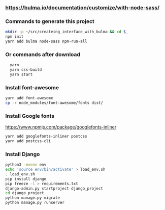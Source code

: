 ### https://bulma.io/documentation/customize/with-node-sass/

### Commands to generate this project

```sh
mkdir -p ~/src/createing_interface_with_bulma && cd $_
npm init
yarn add bulma node-sass npm-run-all
```

### Or commands after download

```sh
  yarn
  yarn css-build
  yarn start
```

### Install font-awesome

```sh
yarn add font-awesome
cp -r node_modules/font-awesome/fonts dist/
```

### Install Google fonts

https://www.npmjs.com/package/googlefonts-inliner

```sh
yarn add googlefonts-inliner postcss
yarn add postcss-cli
```

### Install Django

```sh
python3 -mvenv env
echo 'source env/bin/activate' > load_env.sh
. load_env.sh
pip install django
pip freeze -l > requirements.txt
django-admin.py startproject django_project
cd django_project
python manage.py migrate
python manage.py runserver
```
